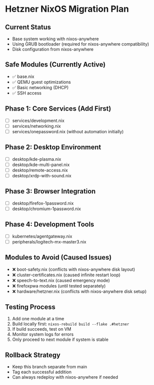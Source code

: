# Hetzner NixOS Migration Plan

## Current Status
- Base system working with nixos-anywhere
- Using GRUB bootloader (required for nixos-anywhere compatibility)
- Disk configuration from nixos-anywhere

## Safe Modules (Currently Active)
- ✅ base.nix
- ✅ QEMU guest optimizations
- ✅ Basic networking (DHCP)
- ✅ SSH access

## Phase 1: Core Services (Add First)
- [ ] services/development.nix
- [ ] services/networking.nix
- [ ] services/onepassword.nix (without automation initially)

## Phase 2: Desktop Environment
- [ ] desktop/kde-plasma.nix
- [ ] desktop/kde-multi-panel.nix
- [ ] desktop/remote-access.nix
- [ ] desktop/xrdp-with-sound.nix

## Phase 3: Browser Integration
- [ ] desktop/firefox-1password.nix
- [ ] desktop/chromium-1password.nix

## Phase 4: Development Tools
- [ ] kubernetes/agentgateway.nix
- [ ] peripherals/logitech-mx-master3.nix

## Modules to Avoid (Caused Issues)
- ❌ boot-safety.nix (conflicts with nixos-anywhere disk layout)
- ❌ cluster-certificates.nix (caused infinite restart loop)
- ❌ speech-to-text.nix (caused emergency mode)
- ❌ firefoxpwa modules (until tested separately)
- ❌ hardware/hetzner.nix (conflicts with nixos-anywhere disk setup)

## Testing Process
1. Add one module at a time
2. Build locally first: `nixos-rebuild build --flake .#hetzner`
3. If build succeeds, test on VM
4. Monitor system logs for errors
5. Only proceed to next module if system is stable

## Rollback Strategy
- Keep this branch separate from main
- Tag each successful addition
- Can always redeploy with nixos-anywhere if needed